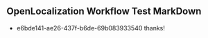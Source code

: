 ## OpenLocalization Workflow Test MarkDown
* e6bde141-ae26-437f-b6de-69b083933540 thanks!

<!--HONumber=Aug16_HO1-->


